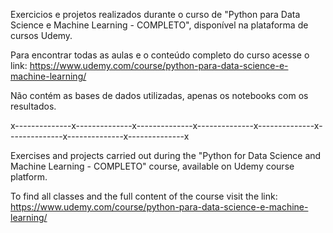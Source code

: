 Exercicios e projetos realizados durante o curso de "Python para Data Science e Machine Learning - COMPLETO", disponível na plataforma de cursos Udemy.

Para encontrar todas as aulas e o conteúdo completo do curso acesse o link: https://www.udemy.com/course/python-para-data-science-e-machine-learning/

Não contém as bases de dados utilizadas, apenas os notebooks com os resultados. 

x--------------x--------------x--------------x--------------x--------------x--------------x--------------x--------------x

Exercises and projects carried out during the "Python for Data Science and Machine Learning - COMPLETO" course, available on Udemy course platform.

To find all classes and the full content of the course visit the link: https://www.udemy.com/course/python-para-data-science-e-machine-learning/
